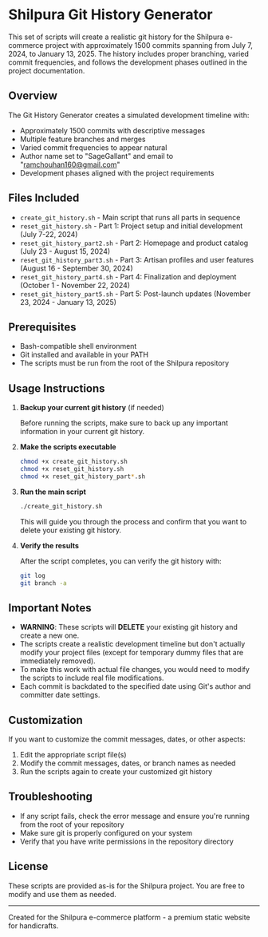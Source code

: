 # Shilpura Git History Generator

This set of scripts will create a realistic git history for the Shilpura e-commerce project with approximately 1500 commits spanning from July 7, 2024, to January 13, 2025. The history includes proper branching, varied commit frequencies, and follows the development phases outlined in the project documentation.

## Overview

The Git History Generator creates a simulated development timeline with:

- Approximately 1500 commits with descriptive messages
- Multiple feature branches and merges
- Varied commit frequencies to appear natural
- Author name set to "SageGallant" and email to "ramchouhan160@gmail.com"
- Development phases aligned with the project requirements

## Files Included

- `create_git_history.sh` - Main script that runs all parts in sequence
- `reset_git_history.sh` - Part 1: Project setup and initial development (July 7-22, 2024)
- `reset_git_history_part2.sh` - Part 2: Homepage and product catalog (July 23 - August 15, 2024)
- `reset_git_history_part3.sh` - Part 3: Artisan profiles and user features (August 16 - September 30, 2024)
- `reset_git_history_part4.sh` - Part 4: Finalization and deployment (October 1 - November 22, 2024)
- `reset_git_history_part5.sh` - Part 5: Post-launch updates (November 23, 2024 - January 13, 2025)

## Prerequisites

- Bash-compatible shell environment
- Git installed and available in your PATH
- The scripts must be run from the root of the Shilpura repository

## Usage Instructions

1. **Backup your current git history** (if needed)

   Before running the scripts, make sure to back up any important information in your current git history.

2. **Make the scripts executable**

   ```bash
   chmod +x create_git_history.sh
   chmod +x reset_git_history.sh
   chmod +x reset_git_history_part*.sh
   ```

3. **Run the main script**

   ```bash
   ./create_git_history.sh
   ```

   This will guide you through the process and confirm that you want to delete your existing git history.

4. **Verify the results**

   After the script completes, you can verify the git history with:

   ```bash
   git log
   git branch -a
   ```

## Important Notes

- **WARNING**: These scripts will **DELETE** your existing git history and create a new one.
- The scripts create a realistic development timeline but don't actually modify your project files (except for temporary dummy files that are immediately removed).
- To make this work with actual file changes, you would need to modify the scripts to include real file modifications.
- Each commit is backdated to the specified date using Git's author and committer date settings.

## Customization

If you want to customize the commit messages, dates, or other aspects:

1. Edit the appropriate script file(s)
2. Modify the commit messages, dates, or branch names as needed
3. Run the scripts again to create your customized git history

## Troubleshooting

- If any script fails, check the error message and ensure you're running from the root of your repository
- Make sure git is properly configured on your system
- Verify that you have write permissions in the repository directory

## License

These scripts are provided as-is for the Shilpura project. You are free to modify and use them as needed.

---

Created for the Shilpura e-commerce platform - a premium static website for handicrafts.
